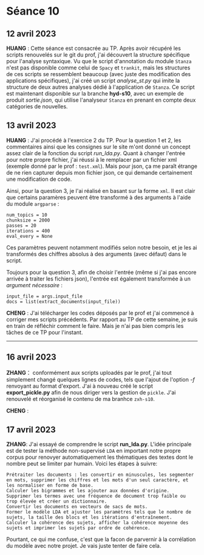 # Séance 10

## 12 avril 2023
**HUANG** : Cette séance est consacrée au TP. Après avoir récupéré les scripts renouvelés sur le git du prof, j'ai découvert la structure spécifique pour l'analyse syntaxique. Vu que le script d'annotation du module `Stanza` n'est pas disponible comme celui de `Spacy` et `trankit`, mais les structures de ces scripts se ressemblent beaucoup (avec juste des modification des applications spécifiques), j'ai créé un script *analyse_st.py* qui imite la structure de deux autres analyses dédié à l'application de `Stanza`. Ce script est maintenant disponible sur la branche **hyd-s10**, avec un exemple de produit *sortie.json*, qui utilise l'analyseur `Stanza` en prenant en compte deux catégories de nouvelles.

## 13 avril 2023
**HUANG** : J'ai procédé à l'exercice 2 du TP. Pour la question 1 et 2, les commentaires ainsi que les consignes sur le site m'ont donné un concept assez clair de la fonction du script *run_lda.py*. Quant à changer l'entrée pour notre propre fichier, j'ai réussi à le remplacer par un fichier xml (exemple donné par le prof : `test.xml`). Mais pour json, ça me paraît étrange de ne rien capturer depuis mon fichier json, ce qui demande certainement une modification de code.

Ainsi, pour la question 3, je l'ai réalisé en basant sur la forme `xml`. Il est clair que certains paramères peuvent être transformé à des arguments à l'aide du module `argparse` :
```
num_topics = 10
chunksize = 2000
passes = 20
iterations = 400
eval_every = None

```
Ces paramètres peuvent notamment modifiés selon notre besoin, et je les ai transformés des chiffres absolus à des arguments (avec défaut) dans le script.

Toujours pour la question 3, afin de choisir l'entrée (même si j'ai pas encore arrivée à traiter les fichiers json), l'entrée est également transformée à un *argument nécessaire* :
```
input_file = args.input_file
docs = list(extract_documents(input_file))
```

**CHENG** : J'ai télécharger les codes déposés par le prof et j'ai commencé à corriger mes scripts précédents. Par rapport au TP de cette semaine, je suis en train de réfléchir comment le faire. Mais je n'ai pas bien compris les tâches de ce TP pour l'instant.

***

## 16 avril 2023
**ZHANG**： conformément aux scripts uploadés par le prof, j'ai tout simplement changé quelques lignes de codes, tels que l'ajout de l'option *-f* renvoyant au format d'export. J'ai à nouveau créé le script **export_pickle.py** afin de nous diriger vers la gestion de `pickle`. J'ai renouvelé et réorganisé le contenu de ma branhce `zxh-s10`.

**CHENG** : 


## 17 avril 2023
**ZHANG**: J'ai essayé de comprendre le script **run_lda.py**. L'idée principale est de tester la méthode non-supervisé `LDA` en important notre propre corpus pour renovyer automatiquement les thématiques des textes dont le nombre peut se limiter par humain. Voici les étapes à suivre:

```
Prétraiter les documents : les convertir en minuscules, les segmenter en mots, supprimer les chiffres et les mots d'un seul caractère, et les normaliser en forme de base.
Calculer les bigrammes et les ajouter aux données d'origine.
Supprimer les termes avec une fréquence de document trop faible ou trop élevée et créer un dictionnaire.
Convertir les documents en vecteurs de sacs de mots.
Former le modèle LDA et ajuster les paramètres tels que le nombre de sujets, la taille des blocs et les itérations d'entraînement.
Calculer la cohérence des sujets, afficher la cohérence moyenne des sujets et imprimer les sujets par ordre de cohérence.
```
Pourtant, ce qui me confuse, c'est que la facon de parvernir à la corrélation du modèle avec notre projet. Je vais juste tenter de faire cela.